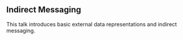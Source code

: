 ## Indirect Messaging
This talk introduces basic external data representations and indirect messaging.
